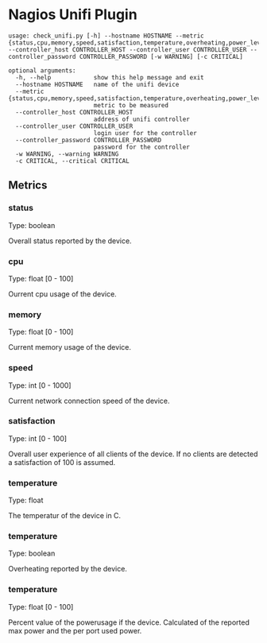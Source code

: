 # Nagios Unifi Plugin
```
usage: check_unifi.py [-h] --hostname HOSTNAME --metric {status,cpu,memory,speed,satisfaction,temperature,overheating,power_level} --controller_host CONTROLLER_HOST --controller_user CONTROLLER_USER --controller_password CONTROLLER_PASSWORD [-w WARNING] [-c CRITICAL]

optional arguments:
  -h, --help            show this help message and exit
  --hostname HOSTNAME   name of the unifi device
  --metric {status,cpu,memory,speed,satisfaction,temperature,overheating,power_level}
                        metric to be measured
  --controller_host CONTROLLER_HOST
                        address of unifi controller
  --controller_user CONTROLLER_USER
                        login user for the controller
  --controller_password CONTROLLER_PASSWORD
                        password for the controller
  -w WARNING, --warning WARNING
  -c CRITICAL, --critical CRITICAL

```

## Metrics

### status
Type: boolean

Overall status reported by the device.

### cpu
Type: float [0 - 100]

Ourrent cpu usage of the device.

### memory
Type: float [0 - 100]

Current memory usage of the device.

### speed
Type: int [0 - 1000]

Current network connection speed of the device.

### satisfaction
Type: int [0 - 100]

Overall user experience of all clients of the device.
If no clients are detected a satisfaction of 100 is assumed.

### temperature
Type: float

The temperatur of the device in C.

### temperature
Type: boolean

Overheating reported by the device.

### temperature
Type: float [0 - 100]

Percent value of the powerusage if the device.
Calculated of the reported max power and the per port used power.
